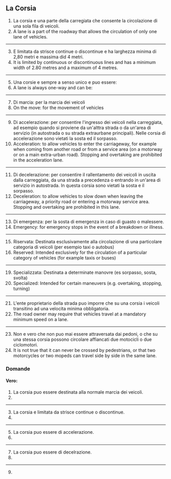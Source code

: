 ## La Corsia

1. La corsia e una parte della carregiata che consente la circolazione di una sola fila di veicoli.
2. A lane is a part of the roadway that allows the circulation of only one lane of vehicles.
---
3. E limitata da strisce continue o discontinue e ha larghezza minima di 2,80 metri e massima did 4 metri.
4. It is limited by continuous or discontinuous lines and has a minimum width of 2.80 metres and a maximum of 4 metres.
---
5. Una corsie e sempre a senso unico e puo essere:
6. A lane is always one-way and can be:
---
7. Di marcia: per la marcia dei veicoli
8. On the move: for the movement of vehicles
---
9. Di accelerazione: per consentire l'ingresso dei veicoli nella carreggiata, ad esempio quando si proviene da un'alttra strada o da un'area di servizio (in autostrada o su strada extraurbane principali). Nelle corsia di accelerazione sono vietati la sosta ed il sorpasso.
10. Acceleration: to allow vehicles to enter the carriageway, for example when coming from another road or from a service area (on a motorway or on a main extra-urban road). Stopping and overtaking are prohibited in the acceleration lane.
---
11. Di decelerazione: per consentire il rallentamento dei veicoli in uscita dalla carreggiata, da una strada a precedenza o entrando in un'area di servizio in autostrada. In questa corsia sono vietati la sosta e il sorpasso.
12. Deceleration: to allow vehicles to slow down when leaving the carriageway, a priority road or entering a motorway service area. Stopping and overtaking are prohibited in this lane.
---
13. Di emergenza: per la sosta di emergenza in caso di guasto o malessere.
14. Emergency: for emergency stops in the event of a breakdown or illness.
---
15. Riservata: Destinata esclusivamente alla circolazione di una particolare categoria di veicoli (per esempio taxi o autobus)
16. Reserved: Intended exclusively for the circulation of a particular category of vehicles (for example taxis or buses)
---
19. Specializzata: Destinata a determinate manovre (es sorpasso, sosta, svolta)
20. Specialized: Intended for certain maneuvers (e.g. overtaking, stopping, turning)
---
21. L'ente proprietario della strada puo imporre che su una corsia i veicoli transitino ad una velocita minima obbligatoria.
22. The road owner may require that vehicles travel at a mandatory minimum speed on a lane.
---
23. Non e vero che non puo mai essere attraversata dai pedoni, o che su una stessa corsia possono circolare affiancati due motocicli o due ciclomotori.
24. It is not true that it can never be crossed by pedestrians, or that two motorcycles or two mopeds can travel side by side in the same lane.

### Domande

#### Vero:
1. La corsia puo essere destinata alla normale marcia dei veicoli.
2. 
---
3. La corsia e limitata da strisce continue o discontinue.
4. 
---
5. La corsia puo essere di accelerazione.
6. 
---
7. La corsia puo essere di decelrazione.
8. 
---
9. 